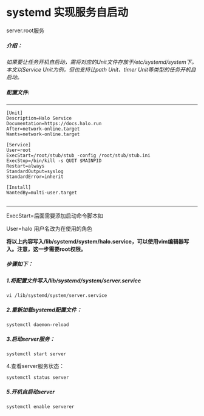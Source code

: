 # systemd 实现服务自启动

server.root服务

##### 介绍：

​	*如果要让任务开机自启动，需将对应的Unit文件存放于/etc/systemd/system下。本文以Service Unit为例，但也支持让path Unit、timer Unit等类型的任务开机自启动。*



##### 配置文件:

------

```shell
[Unit]
Description=Halo Service
Documentation=https://docs.halo.run
After=network-online.target
Wants=network-online.target

[Service]
User=root
ExecStart=/root/stub/stub -config /root/stub/stub.ini
ExecStop=/bin/kill -s QUIT $MAINPID
Restart=always
StandardOutput=syslog
StandardError=inherit

[Install]
WantedBy=multi-user.target


```



------

ExecStart=后面需要添加启动命令脚本如

User=halo 用户名改为在使用的角色

**将以上内容写入/lib/systemd/system/halo.service，可以使用vim编辑器写入。注意，这一步需要root权限。**



##### 步骤如下：

##### 1.将配置文件写入/lib/systemd/system/server.service

```
vi /lib/systemd/system/server.service
```



##### 2.重新加载systemd配置文件：

```
systemctl daemon-reload
```



##### 3.启动server服务：

```
systemctl start server
```



4.查看server服务状态：

```
systemctl status server
```



##### 5.开机自启动server

```
systemctl enable serverer 
```

